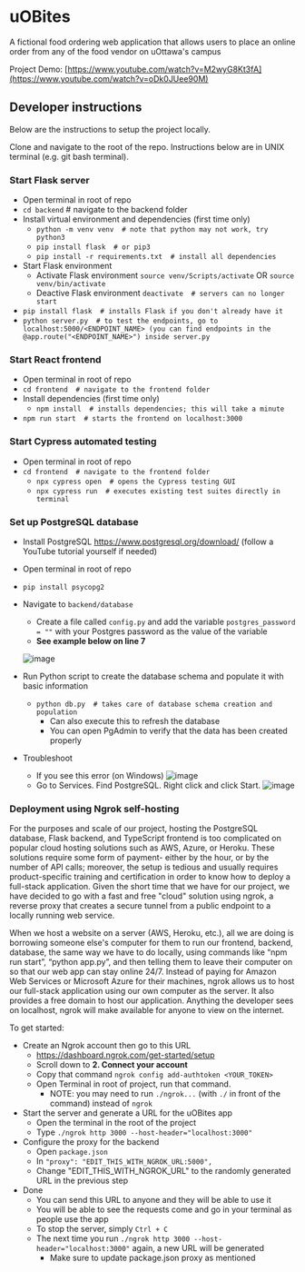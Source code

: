 # uOBites
A fictional food ordering web application that allows users to place an online order from any of the food vendor on uOttawa's campus

Project Demo: [https://www.youtube.com/watch?v=M2wyG8Kt3fA](https://www.youtube.com/watch?v=oDk0JUee90M)


## Developer instructions
Below are the instructions to setup the project locally.

Clone and navigate to the root of the repo. Instructions below are in UNIX terminal (e.g. git bash terminal).

### Start Flask server
- Open terminal in root of repo
- `cd backend`  # navigate to the backend folder
- Install virtual environment and dependencies (first time only)
    - `python -m venv venv  # note that python may not work, try python3` 
    - `pip install flask  # or pip3`
    - `pip install -r requirements.txt  # install all dependencies`
- Start Flask environment
    - Activate Flask environment `source venv/Scripts/activate` OR `source venv/bin/activate`
    - Deactive Flask environment `deactivate  # servers can no longer start`
- `pip install flask  # installs Flask if you don't already have it`
- `python server.py  # to test the endpoints, go to localhost:5000/<ENDPOINT_NAME> (you can find endpoints in the @app.route("<ENDPOINT_NAME>") inside server.py`

### Start React frontend
- Open terminal in root of repo
- `cd frontend  # navigate to the frontend folder`
- Install dependencies (first time only)
    - `npm install  # installs dependencies; this will take a minute`
- `npm run start  # starts the frontend on localhost:3000`

### Start Cypress automated testing
- Open terminal in root of repo
- `cd frontend  # navigate to the frontend folder`
    - `npx cypress open  # opens the Cypress testing GUI`
    - `npx cypress run  # executes existing test suites directly in terminal`

### Set up PostgreSQL database
- Install PostgreSQL https://www.postgresql.org/download/ (follow a YouTube tutorial yourself if needed)
- Open terminal in root of repo
- `pip install psycopg2`
- Navigate to `backend/database`
    - Create a file called `config.py` and add the variable `postgres_password = ""` with your Postgres password as the value of the variable
    - **See example below on line 7**
  
    ![image](https://github.com/kienmarkdo/uOBites/assets/67518620/77e91325-4b53-4879-8af0-8ae3df940717)

- Run Python script to create the database schema and populate it with basic information
    - `python db.py  # takes care of database schema creation and population`
        - Can also execute this to refresh the database
        - You can open PgAdmin to verify that the data has been created properly
- Troubleshoot
    - If you see this error (on Windows)
![image](https://github.com/kienmarkdo/uOBites/assets/67518620/d10a2886-eed2-425c-8514-d59945fc2b21)
    - Go to Services. Find PostgreSQL. Right click and click Start.
 ![image](https://github.com/kienmarkdo/uOBites/assets/67518620/d5a461f6-6fd2-44b0-b078-9fbabc9994eb)


### Deployment using Ngrok self-hosting
For the purposes and scale of our project, hosting the PostgreSQL database, Flask backend, and TypeScript frontend is too complicated on popular cloud hosting solutions such as AWS, Azure, or Heroku. These solutions require some form of payment- either by the hour, or by the number of API calls; moreover, the setup is tedious and usually requires product-specific training and certification in order to know how to deploy a full-stack application. Given the short time that we have for our project, we have decided to go with a fast and free "cloud" solution using ngrok, a reverse proxy that creates a secure tunnel from a public endpoint to a locally running web service.

When we host a website on a server (AWS, Heroku, etc.), all we are doing is borrowing someone else's computer for them to run our frontend, backend, database, the same way we have to do locally, using commands like “npm run start”, “python app.py”, and then telling them to leave their computer on so that our web app can stay online 24/7. Instead of paying for Amazon Web Services or Microsoft Azure for their machines, ngrok allows us to host our full-stack application using our own computer as the server. It also provides a free domain to host our application. Anything the developer sees on localhost, ngrok will make available for anyone to view on the internet.


To get started:
- Create an Ngrok account then go to this URL
    - https://dashboard.ngrok.com/get-started/setup
    - Scroll down to **2. Connect your account**
    - Copy that command `ngrok config add-authtoken <YOUR_TOKEN>`
    - Open Terminal in root of project, run that command.
        - NOTE: you may need to run `./ngrok...` (with `./` in front of the command) instead of `ngrok`
- Start the server and generate a URL for the uOBites app
    - Open the terminal in the root of the project
    - Type `./ngrok http 3000 --host-header="localhost:3000"`
- Configure the proxy for the backend
    - Open `package.json`
    - In `"proxy": "EDIT_THIS_WITH_NGROK_URL:5000",`
    - Change "EDIT_THIS_WITH_NGROK_URL" to the randomly generated URL in the previous step
- Done 
    - You can send this URL to anyone and they will be able to use it
    - You will be able to see the requests come and go in your terminal as people use the app
    - To stop the server, simply `Ctrl + C`
    - The next time you run `./ngrok http 3000 --host-header="localhost:3000"` again, a new URL will be generated
        - Make sure to update package.json proxy as mentioned

